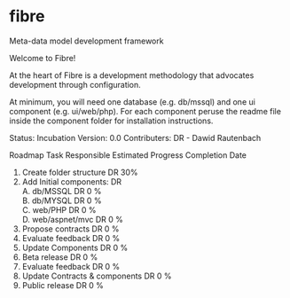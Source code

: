 fibre
=====

Meta-data model development framework

Welcome to Fibre!

At the heart of Fibre is a development methodology that advocates development through configuration.  

At minimum, you will need one database (e.g. db/mssql) and one ui component (e.g. ui/web/php).  For each component peruse the readme file inside the component folder for installation instructions.

Status: 	Incubation
Version:	0.0
Contributers:	DR - Dawid Rautenbach

Roadmap	Task				Responsible	Estimated Progress 	Completion Date
1. 	Create folder structure		DR		30%			
2. 	Add Initial components:		DR	
 A.	 db/MSSQL			DR		0 %			
 B. 	 db/MYSQL 			DR		0 % 			
 C. 	 web/PHP			DR		0 %			
 D. 	 web/aspnet/mvc			DR		0 %			
3. 	Propose contracts		DR		0 %
3. 	Evaluate feedback		DR		0 %
4. 	Update Components		DR		0 %
5. 	Beta release			DR		0 %
6. 	Evaluate feedback		DR		0 %
7. 	Update Contracts & components	DR		0 %
8. 	Public release			DR		0 %





